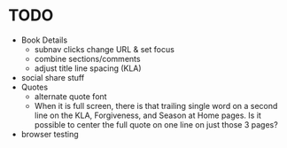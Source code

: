 # TODO

- Book Details
  - subnav clicks change URL & set focus
  - combine sections/comments
  - adjust title line spacing (KLA)
- social share stuff
- Quotes
  - alternate quote font
  - When it is full screen, there is that trailing single word on a second line on the KLA, Forgiveness, and Season at Home pages. Is it possible to center the full quote on one line on just those 3 pages?
- browser testing

